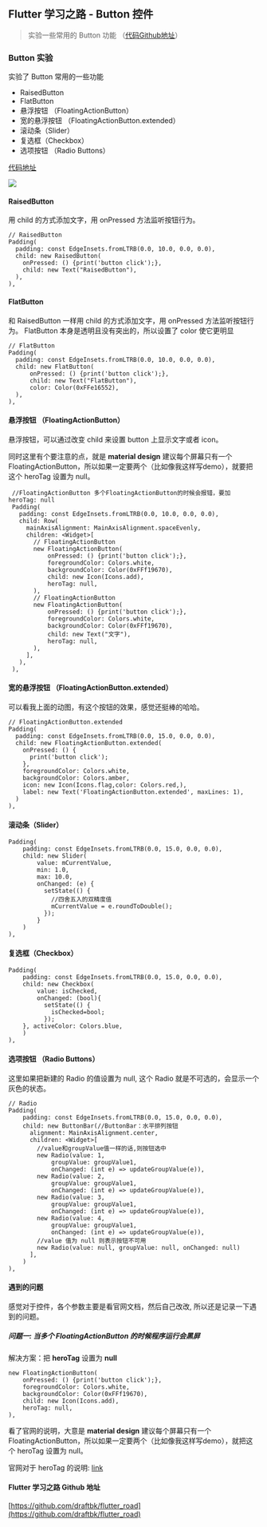 ## Flutter 学习之路 - Button 控件
> 实验一些常用的 Button 功能 （[代码Github地址](https://github.com/draftbk/flutter_road/blob/master/flutter_road_widgets/lib/days/Day2.dart)）

### Button 实验

实验了 Button 常用的一些功能

- RaisedButton
- FlatButton
- 悬浮按钮 （FloatingActionButton）
- 宽的悬浮按钮 （FloatingActionButton.extended）
- 滚动条（Slider）
- 复选框（Checkbox）
- 选项按钮 （Radio Buttons）

[代码地址](https://github.com/draftbk/flutter_road/blob/master/flutter_road_widgets/lib/days/Day2.dart)

![](https://github.com/draftbk/Blog_Resource/blob/master/Flutter/gif/flutter_road_button.gif)



#### RaisedButton

用 child 的方式添加文字，用 onPressed 方法监听按钮行为。

```
// RaisedButton
Padding(
  padding: const EdgeInsets.fromLTRB(0.0, 10.0, 0.0, 0.0),
  child: new RaisedButton(
    onPressed: () {print('button click');},
    child: new Text("RaisedButton"),
  ),
),
```

#### FlatButton

和 RaisedButton 一样用 child 的方式添加文字，用 onPressed 方法监听按钮行为。
FlatButton 本身是透明且没有突出的，所以设置了 color 使它更明显


```
// FlatButton
Padding(
  padding: const EdgeInsets.fromLTRB(0.0, 10.0, 0.0, 0.0),
  child: new FlatButton(
      onPressed: () {print('button click');},
      child: new Text("FlatButton"),
      color: Color(0xFFe16552),
  ),
),
```

#### 悬浮按钮 （FloatingActionButton）

悬浮按钮，可以通过改变 child 来设置 button 上显示文字或者 icon。 

同时这里有个要注意的点，就是 **material design** 建议每个屏幕只有一个 FloatingActionButton，所以如果一定要两个（比如像我这样写demo），就要把这个 heroTag 设置为 null。

```
 //FloatingActionButton 多个FloatingActionButton的时候会报错，要加 heroTag: null
 Padding(
   padding: const EdgeInsets.fromLTRB(0.0, 10.0, 0.0, 0.0),
   child: Row(
     mainAxisAlignment: MainAxisAlignment.spaceEvenly,
     children: <Widget>[
       // FloatingActionButton
       new FloatingActionButton(
           onPressed: () {print('button click');},
           foregroundColor: Colors.white,
           backgroundColor: Color(0xFFf19670),
           child: new Icon(Icons.add),
           heroTag: null,
       ),
       // FloatingActionButton
       new FloatingActionButton(
           onPressed: () {print('button click');},
           foregroundColor: Colors.white,
           backgroundColor: Color(0xFFf19670),
           child: new Text("文字"),
           heroTag: null,
       ),
     ],
   ),
 ),
```
#### 宽的悬浮按钮 （FloatingActionButton.extended）

可以看我上面的动图，有这个按钮的效果，感觉还挺棒的哈哈。

```
// FloatingActionButton.extended
Padding(
  padding: const EdgeInsets.fromLTRB(0.0, 15.0, 0.0, 0.0),
  child: new FloatingActionButton.extended(
    onPressed: () {
      print('button click');
    },
    foregroundColor: Colors.white,
    backgroundColor: Colors.amber,
    icon: new Icon(Icons.flag,color: Colors.red,),
    label: new Text('FloatingActionButton.extended', maxLines: 1),
  )
),
```

####  滚动条（Slider）

```
Padding(
    padding: const EdgeInsets.fromLTRB(0.0, 15.0, 0.0, 0.0),
    child: new Slider(
        value: mCurrentValue,
        min: 1.0,
        max: 10.0,
        onChanged: (e) {
          setState(() {
            //四舍五入的双精度值
            mCurrentValue = e.roundToDouble();
          });
        }
    )
),
```

####  复选框（Checkbox）

```
Padding(
    padding: const EdgeInsets.fromLTRB(0.0, 15.0, 0.0, 0.0),
    child: new Checkbox(
        value: isChecked,
        onChanged: (bool){
          setState(() {
            isChecked=bool;
          });
    }, activeColor: Colors.blue,
    )
),
```

#### 选项按钮 （Radio Buttons）

这里如果把新建的 Radio 的值设置为 null, 这个 Radio 就是不可选的，会显示一个灰色的状态。

```
// Radio
Padding(
    padding: const EdgeInsets.fromLTRB(0.0, 15.0, 0.0, 0.0),
    child: new ButtonBar(//ButtonBar：水平排列按钮
      alignment: MainAxisAlignment.center,
      children: <Widget>[
        //value和groupValue值一样的话,则按钮选中
        new Radio(value: 1,
            groupValue: groupValue1,
            onChanged: (int e) => updateGroupValue(e)),
        new Radio(value: 2,
            groupValue: groupValue1,
            onChanged: (int e) => updateGroupValue(e)),
        new Radio(value: 3,
            groupValue: groupValue1,
            onChanged: (int e) => updateGroupValue(e)),
        new Radio(value: 4,
            groupValue: groupValue1,
            onChanged: (int e) => updateGroupValue(e)),
        //value 值为 null 则表示按钮不可用
        new Radio(value: null, groupValue: null, onChanged: null)
      ],
    )
),
```

#### 遇到的问题

感觉对于控件，各个参数主要是看官网文档，然后自己改改, 所以还是记录一下遇到的问题。

##### 问题一: 当多个 FloatingActionButton 的时候程序运行会黑屏

解决方案：把 **heroTag** 设置为 **null**

```
new FloatingActionButton(
    onPressed: () {print('button click');},
    foregroundColor: Colors.white,
    backgroundColor: Color(0xFFf19670),
    child: new Icon(Icons.add),
    heroTag: null,
),
```
看了官网的说明，大意是 **material design** 建议每个屏幕只有一个 FloatingActionButton，所以如果一定要两个（比如像我这样写demo），就把这个 heroTag 设置为 null。

官网对于 heroTag 的说明: [link](https://docs.flutter.io/flutter/material/FloatingActionButton/heroTag.html)

#### Flutter 学习之路 Github 地址

[https://github.com/draftbk/flutter_road](https://github.com/draftbk/flutter_road)














